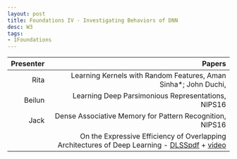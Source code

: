 ```yaml
---
layout: post
title: Foundations IV - Investigating Behaviors of DNN
desc: W3
tags:
- 1Foundations
---
```


| Presenter | Papers |
| -----: | ----------: |
| Rita | Learning Kernels with Random Features, Aman Sinha*; John Duchi, |
| Beilun | Learning Deep Parsimonious Representations, NIPS16 |
| Jack | Dense Associative Memory for Pattern Recognition, NIPS16 |
|  | On the Expressive Efficiency of Overlapping Architectures of Deep Learning - [DLSSpdf](https://drive.google.com/file/d/0B6NHiPcsmak1ZzVkci1EdVN2YkU/view?usp=drive_web) + [video](http://videolectures.net/deeplearning2017_sharir_deep_learning/) |
